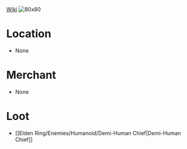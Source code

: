 [Wiki](https://eldenring.wiki.fextralife.com/Bloodstained+Dagger)
![80x80](rsx_img_weapon_daggers_bloodstained_dagger.png)

# Location
- None

# Merchant
- None

# Loot
- [[Elden Ring/Enemies/Humanoid/Demi-Human Chief|Demi-Human Chief]]